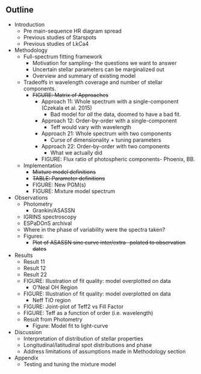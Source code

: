 ## Outline


- Introduction
	- Pre main-sequence HR diagram spread
	- Previous studies of Starspots
	- Previous studies of LkCa4
- Methodology
	- Full-spectrum fitting framework
		- Motivation for sampling- the questions we want to answer
		- Uncertain stellar parameters can be marginalized out
		- Overview and summary of existing model
	- Tradeoffs in wavelength coverage and number of stellar components.
	  - ~~FIGURE: Matrix of Approaches~~
		- Approach 11: Whole spectrum with a single-component (Czekala et al. 2015)
			- Bad model for *all* the data, doomed to have a bad fit.
		- Approach 12: Order-by-order with a single-component
			- Teff would vary with wavelength
		- Approach 21: Whole spectrum with two components
			- Curse of dimensionality + tuning parameters
		- Approach 22: Order-by-order with two components
			- What we actually did
		- FIGURE: Flux ratio of photospheric components- Phoenix, BB.	 
	- Implementation
		- ~~Mixture model definitions~~
		- ~~TABLE: Parameter definitions~~
		- FIGURE: New PGM(s)
		- FIGURE: Mixture model spectrum
- Observations
	- Photometry
		- Grankin/ASASSN
	- IGRINS spectroscopy
	- ESPaDOnS archival
	- Where in the phase of variability were the spectra taken?
	- Figures:
		- ~~Plot of ASASSN sine curve inter/extra- polated to observation dates~~
- Results
	- Result 11
	- Result 12
	- Result 22
	- FIGURE: Illustration of fit quality: model overplotted on data
		- O'Neal OH Region
	- FIGURE: Illustration of fit quality: model overplotted on data
		- Neff TiO region
	- FIGURE: Joint-plot of Teff2 vs Fill Factor
	- FIGURE: Teff as a function of order (i.e. wavelength)
	- Result from Photometry
		- Figure: Model fit to light-curve
- Discussion
	- Interpretation of distribution of stellar properties
	- Longitudinal/latitudinal spot distributions and phase
	- Address limitations of assumptions made in Methodology section
- Appendix
	- Testing and tuning the mixture model

